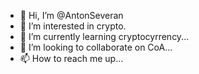 - 👋 Hi, I’m @AntonSeveran
- 👀 I’m interested in crypto.
- 🌱 I’m currently learning cryptocyrrency...
- 💞️ I’m looking to collaborate on CoA...
- 📫 How to reach me up...

<!---
AntonSeveran/AntonSeveran is a ✨ special ✨ repository because its `README.md` (this file) appears on your GitHub profile.
You can click the Preview link to take a look at your changes.
--->

